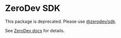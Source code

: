 # ZeroDev SDK

This package is deprecated.  Please use [@zerodev/sdk](https://www.npmjs.com/package/@zerodev/sdk).

See [ZeroDev docs](https://docs.zerodev.app/) for details.

